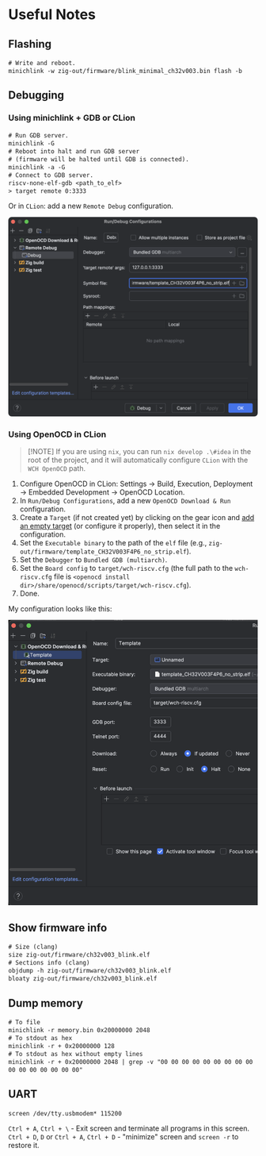 # Useful Notes

## Flashing

```shell
# Write and reboot.
minichlink -w zig-out/firmware/blink_minimal_ch32v003.bin flash -b
```

## Debugging

### Using minichlink + GDB or CLion

```shell
# Run GDB server.
minichlink -G
# Reboot into halt and run GDB server 
# (firmware will be halted until GDB is connected).
minichlink -a -G
# Connect to GDB server.
riscv-none-elf-gdb <path_to_elf>
> target remote 0:3333
```

Or in `CLion`: add a new `Remote Debug` configuration.

![clion_debug_configuration.png](.assets/clion_debug_configuration.png)

### Using OpenOCD in CLion

> \[!NOTE\]
> If you are using `nix`, you can run `nix develop .\#idea` in the root of the project, and it will automatically
> configure `CLion` with the `WCH OpenOCD` path.

1. Configure OpenOCD in CLion: Settings -> Build, Execution, Deployment -> Embedded Development -> OpenOCD Location.
2. In `Run/Debug Configurations`, add a new `OpenOCD Download & Run` configuration.
3. Create a `Target` (if not created yet) by clicking on the gear icon
   and [add an empty target](.assets/clion_target_configuration.png) (or configure it properly), then select it in the
   configuration.
4. Set the `Executable binary` to the path of the `elf` file (e.g.,
   `zig-out/firmware/template_CH32V003F4P6_no_strip.elf`).
5. Set the `Debugger` to `Bundled GDB (multiarch)`.
6. Set the `Board config` to `target/wch-riscv.cfg` (the full path to the `wch-riscv.cfg` file is
   `<openocd install dir>/share/openocd/scripts/target/wch-riscv.cfg`).
7. Done.

My configuration looks like this:

![clion_openocd_configuration.png](.assets/clion_openocd_configuration.png)

## Show firmware info

```shell
# Size (clang)
size zig-out/firmware/ch32v003_blink.elf
# Sections info (clang)
objdump -h zig-out/firmware/ch32v003_blink.elf 
bloaty zig-out/firmware/ch32v003_blink.elf
```

## Dump memory

```shell
# To file
minichlink -r memory.bin 0x20000000 2048
# To stdout as hex
minichlink -r + 0x20000000 128
# To stdout as hex without empty lines
minichlink -r + 0x20000000 2048 | grep -v "00 00 00 00 00 00 00 00 00 00 00 00 00 00 00 00"
```

## UART

```shell
screen /dev/tty.usbmodem* 115200 
```

`Ctrl + A`, `Ctrl + \` - Exit screen and terminate all programs in this screen. \
`Ctrl + D`, `D` or `Ctrl + A`, `Ctrl + D` - "minimize" screen and `screen -r` to restore it.
